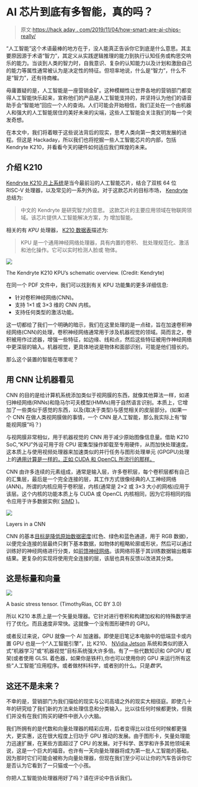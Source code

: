 # AI 芯片到底有多智能，真的吗？

> 原文:[https://hack aday . com/2019/11/04/how-smart-are-ai-chips-really/](https://hackaday.com/2019/11/04/how-smart-are-ai-chips-really/)

“人工智能”这个术语最棒的地方在于，没人能真正告诉你它到底是什么意思。其主要原因源于术语“智力”，其定义从实践逻辑推理的能力到执行认知任务或构思交响乐的能力。当谈到人类的智力时，自我意识、复杂的认知能力以及计划和激励自己的能力等属性通常被认为是决定性的特征。但坦率地说，什么是“智力”，什么不是“智力”，还有待商榷。

毋庸置疑的是，人工智能是一座营销金矿。这种模糊性让世界各地的营销部门都变得人工智能快乐起来，宣称他们的产品是人工智能支持的，并坚持认为他们的语音助手会“智能地”回应一个人的查询。人们可能会开始相信，我们正处在一个由机器人和强大的人工智能居住的美好未来的尖端，这些人工智能会关注我们的每一个突发奇想。

在本文中，我们将着眼于这些说法背后的现实，思考人类向第一类文明发展的进程。但这是 Hackaday，所以我们也将挖掘一些人工智能芯片的内部，包括 Kendryte K210，并看看今天的硬件如何适应我们辉煌的未来。

## 介绍 K210

[Kendryte K210 片上系统](https://hackaday.com/2019/02/14/new-part-day-a-risc-v-cpu-for-eight-dollars/)是当今最前沿的人工智能芯片，结合了双核 64 位 RISC-V 处理器，以及常见的一系列外设。对于这款芯片的目标市场， [Kendryte](https://kendryte.com/) 总结为:

> 中文的 Kendryte 是研究智力的意思。
> 这款芯片的主要应用领域在物联网领域。该芯片提供人工智能解决方案，为
> 增加智能。

相关的有 *KPU* 处理器， [K210 数据表](https://kendryte.com/downloads/)描述为:

> KPU 是一个通用神经网络处理器，具有内置的卷积、
> 批处理规范化、激活和池化操作。它可以实时检测人脸或
> 物体。

![](../Images/d05d8868057b2c954f0f73c511b4761a.png)

The Kendryte K210 KPU’s schematic overview. (Credit: Kendryte)

在同一个 PDF 文件中，我们可以找到有关 KPU 功能集的更多详细信息:

*   针对卷积神经网络(CNN)。
*   支持 1×1 或 3×3 维的 CNN 内核。
*   支持任何类型的激活功能。

这一切都给了我们一个明确的暗示，我们在这里处理的是一点硅，旨在加速卷积神经网络(CNN)的处理，卷积神经网络通常用于涉及机器视觉的领域。简而言之，卷积被用作过滤器，增强一些特征，如边缘、线和点，然后这些特征被用作神经网络中更深层的输入。机器视觉，更具体地说是物体和面部识别，可能是他们擅长的。

那么这个装置的智能在哪里呢？

## 用 CNN 让机器看见

CNN 的目的是给计算机系统添加类似于视网膜的东西，就像其他算法一样，如递归神经网络(RNNs)和隐马尔可夫模型(HMMs)用于自然语言识别。本质上，它增加了一些类似于感觉的东西，以及(取决于类型)与感觉相关的皮层部分。(如果一个 CNN 在做人类视网膜做的事情，一个 CNN 是人工智能，那么我实际上有“智能视网膜”吗？)

与视网膜非常相似，用于机器视觉的 CNN 用于减少原始图像信息量。借助 K210 SoC,“KPU”外设可用于将 CPU 密集型操作卸载至专用硬件，从而加快处理速度。这本质上与使用视频处理器来加速类似的并行任务与图形处理单元 (GPGPU)处理上的[通用计算是一样的，正如 CUDA 和 OpenCL 所流行的那样。](https://en.wikipedia.org/wiki/General-purpose_computing_on_graphics_processing_units)

CNN 由许多连续的元素组成，通常是输入层，许多卷积层，每个卷积层都有自己的汇集层，最后是一个完全连接的层，其工作方式很像经典的人工神经网络(ANN)。所谓的内核应用于卷积层，内核(通常是 2×2 或 3×3 大小的网格)应用于该层。这个内核的功能本质上与 CUDA 或 OpenCL 内核相同，因为它将相同的指令应用于许多数据实例( [SIMD](https://en.wikipedia.org/wiki/SIMD) )。

![](../Images/fb7afb5522b34d876d68f3a23afda142.png)

Layers in a CNN

CNN 的基本[目标是降低原始数据密度](https://towardsdatascience.com/a-comprehensive-guide-to-convolutional-neural-networks-the-eli5-way-3bd2b1164a53)(红色、绿色和蓝色通道，用于 RGB 数据)，以便完全连接的层最终只剩下基本数据，如物体的粗略轮廓或形状，然后可以通过训练好的神经网络进行分类，如[前馈神经网络](https://en.wikipedia.org/wiki/Feedforward_neural_network)。该网络将基于其训练数据输出概率结果。更复杂的实现将使用完全连接的层，该层也具有反馈以改进其分类。

## 这是标量和向量

![](../Images/78600731ee41f8fda4a83fc2589d05a6.png)

A basic stress tensor. (TimothyRias, CC BY 3.0)

所以 K210 本质上是一个矢量处理器。它针对进行卷积和构建加权和的特殊数学进行了优化。而且速度非常快。这就像一个没有图形硬件的 GPU。

或者反过来说，GPU 就像一个 AI 加速器。即使是旧笔记本电脑中的低端显卡或内置 GPU 也是一个“人工智能引擎”，比 K210、 [NVidia Jetson](https://en.wikipedia.org/wiki/Nvidia_Jetson) 系统和类似的嵌入式“机器学习”或“机器视觉”目标系统强大许多倍。有了一些代数知识和 GPGPU 框架(或者使用 GLSL 着色器，如果你是铁杆),你也可以使用你的 GPU 来运行所有这些“人工智能”应用程序。或者做材料科学，或者别的什么。只是*数学*。

## 这还不是未来？

不幸的是，营销部门为我们描绘的现实与公司高墙之外的现实大相径庭。即使几十年的研究给了我们新的方法来处理信息和分类输入，比以往任何时候都更快，但我们并没有在我们购买的硬件中嵌入小大脑。

我们所拥有的是代数和向量处理器的精彩应用，后者变得比以往任何时候都更强大，更实惠，这在很大程度上归功于 GPU 推动的发展。由于图形卡，矢量处理能力迅速扩展，在某些方面超过了 CPU 的发展。对于科学、医学和许多其他领域来说，这是一个巨大的福音。也许有一天向量处理器将成为第一批人工智能的基础，因为那时它们可能会被称为向量处理器，但现在我们至少可以让你的汽车告诉你它是否认为它看到了一只猫或一个小孩。

你把人工智能协处理器用好了吗？请在评论中告诉我们。
